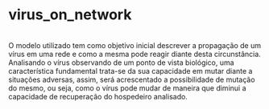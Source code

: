 # virus_on_network
<br>
O modelo utilizado tem como objetivo inicial descrever a propagação de um vírus em uma rede e como a mesma pode reagir diante desta circunstância. Analisando o vírus observando de um ponto de vista biológico, uma característica fundamental trata-se da sua capacidade em mutar diante a situações adversas, assim, será acrescentado a possibilidade de mutação do mesmo, ou seja, como o vírus pode mudar de maneira que diminui a capacidade de recuperação do hospedeiro analisado.
